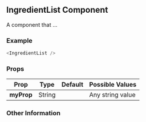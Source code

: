 ## IngredientList Component
A component that ...

### Example

```js
<IngredientList />
```

### Props

| Prop          | Type     | Default     | Possible Values
| ------------- | -------- | ----------- | ---------------------------------------------
| **myProp**    | String   |             | Any string value


### Other Information
